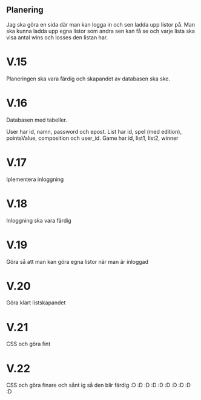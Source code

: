 ## Planering
Jag ska göra en sida där man kan logga in och sen ladda upp listor på. Man ska kunna ladda upp egna listor som andra sen kan få se och varje lista ska visa antal wins och losses den listan har.

# V.15
Planeringen ska vara färdig och skapandet av databasen ska ske.

# V.16
Databasen med tabeller.

User har id, namn, password och epost.
List har id, spel (med edition), pointsValue, composition och user_id.
Game har id, list1, list2, winner

# V.17
Iplementera inloggning

# V.18
Inloggning ska vara färdig

# V.19
Göra så att man kan göra egna listor när man är inloggad 

# V.20
Göra klart listskapandet

# V.21
CSS och göra fint

# V.22
CSS och göra finare och sånt ig så den blir färdig 
:D :D :D :D :D :D :D :D :D :D